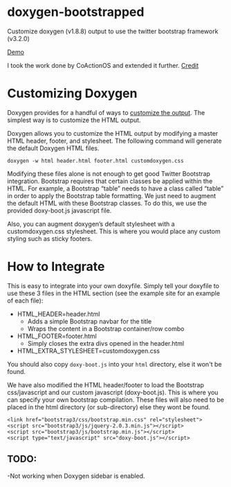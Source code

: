 doxygen-bootstrapped
===================

Customize doxygen (v1.8.8) output to use the twitter bootstrap framework (v3.2.0)

[Demo](https://biogearsengine.com/documentation/index.html)

I took the work done by CoActionOS and extended it further. 
[Credit](http://coactionos.com/embedded%20design%20tips/2014/01/07/Tips-Integrating-Doxygen-and-Bootstrap/)

# Customizing Doxygen
Doxygen provides for a handful of ways to [customize the output](http://www.stack.nl/~dimitri/doxygen/manual/customize.html). The simplest way is to customize the HTML output.

Doxygen allows you to customize the HTML output by modifying a master HTML header, footer, and stylesheet. The following command will generate the default Doxygen HTML files.

`doxygen -w html header.html footer.html customdoxygen.css`
 
Modifying these files alone is not enough to get good Twitter Bootstrap integration. Bootstrap requires that certain classes be applied within the HTML. For example, a Bootstrap “table” needs to have a class called “table” in order to apply the Bootstrap table formatting. We just need to augment the default HTML with these Bootstrap classes. To do this, we use the provided doxy-boot.js javascript file.

Also, you can augment doxygen’s default stylesheet with a customdoxygen.css stylesheet. This is where you would place any custom styling such as sticky footers.

# How to Integrate

This is easy to integrate into your own doxyfile. Simply tell your doxyfile to use these 3 files in the HTML section (see the example site for an example of each file):

* HTML_HEADER=header.html
    * Adds a simple Bootstrap navbar for the title
    * Wraps the content in a Bootstrap container/row combo
* HTML_FOOTER=footer.html
    * Simply closes the extra divs opened in the header.html
* HTML_EXTRA_STYLESHEET=customdoxygen.css

You should also copy `doxy-boot.js` into your `html` directory, else it won't be found.

We have also modified the HTML header/footer to load the Bootstrap css/javascript and our custom javascript (doxy-boot.js). This is where you can specify your own bootstrap compilation. These files will also need to be placed in the html directory (or sub-directory) else they wont be found.

```
<link href="bootstrap3/css/bootstrap.min.css" rel="stylesheet">
<script src="bootstrap3/js/jquery-2.0.3.min.js"></script>
<script src="bootstrap3/js/bootstrap.min.js"></script>
<script type="text/javascript" src="doxy-boot.js"></script>
```

## TODO:
-Not working when Doxygen sidebar is enabled.
